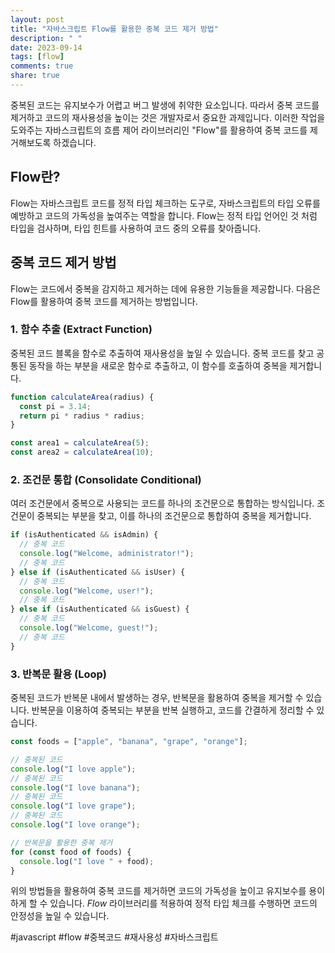 ```yaml
---
layout: post
title: "자바스크립트 Flow를 활용한 중복 코드 제거 방법"
description: " "
date: 2023-09-14
tags: [flow]
comments: true
share: true
---
```


중복된 코드는 유지보수가 어렵고 버그 발생에 취약한 요소입니다. 따라서 중복 코드를 제거하고 코드의 재사용성을 높이는 것은 개발자로서 중요한 과제입니다. 이러한 작업을 도와주는 자바스크립트의 흐름 제어 라이브러리인 "Flow"를 활용하여 중복 코드를 제거해보도록 하겠습니다.

## Flow란?

Flow는 자바스크립트 코드를 정적 타입 체크하는 도구로, 자바스크립트의 타입 오류를 예방하고 코드의 가독성을 높여주는 역할을 합니다. Flow는 정적 타입 언어인 것 처럼 타입을 검사하며, 타입 힌트를 사용하여 코드 중의 오류를 찾아줍니다.

## 중복 코드 제거 방법

Flow는 코드에서 중복을 감지하고 제거하는 데에 유용한 기능들을 제공합니다. 다음은 Flow를 활용하여 중복 코드를 제거하는 방법입니다.

### 1. 함수 추출 (Extract Function)

중복된 코드 블록을 함수로 추출하여 재사용성을 높일 수 있습니다. 중복 코드를 찾고 공통된 동작을 하는 부분을 새로운 함수로 추출하고, 이 함수를 호출하여 중복을 제거합니다.

```javascript
function calculateArea(radius) {
  const pi = 3.14;
  return pi * radius * radius;
}

const area1 = calculateArea(5);
const area2 = calculateArea(10);
```

### 2. 조건문 통합 (Consolidate Conditional)

여러 조건문에서 중복으로 사용되는 코드를 하나의 조건문으로 통합하는 방식입니다. 조건문이 중복되는 부분을 찾고, 이를 하나의 조건문으로 통합하여 중복을 제거합니다.

```javascript
if (isAuthenticated && isAdmin) {
  // 중복 코드
  console.log("Welcome, administrator!");
  // 중복 코드
} else if (isAuthenticated && isUser) {
  // 중복 코드
  console.log("Welcome, user!");
  // 중복 코드
} else if (isAuthenticated && isGuest) {
  // 중복 코드
  console.log("Welcome, guest!");
  // 중복 코드
}
```

### 3. 반복문 활용 (Loop)

중복된 코드가 반복문 내에서 발생하는 경우, 반복문을 활용하여 중복을 제거할 수 있습니다. 반복문을 이용하여 중복되는 부분을 반복 실행하고, 코드를 간결하게 정리할 수 있습니다.

```javascript
const foods = ["apple", "banana", "grape", "orange"];

// 중복된 코드
console.log("I love apple");
// 중복된 코드
console.log("I love banana");
// 중복된 코드
console.log("I love grape");
// 중복된 코드
console.log("I love orange");

// 반복문을 활용한 중복 제거
for (const food of foods) {
  console.log("I love " + food);
}
```

위의 방법들을 활용하여 중복 코드를 제거하면 코드의 가독성을 높이고 유지보수를 용이하게 할 수 있습니다. *Flow* 라이브러리를 적용하여 정적 타입 체크를 수행하면 코드의 안정성을 높일 수 있습니다.

#javascript #flow #중복코드 #재사용성 #자바스크립트